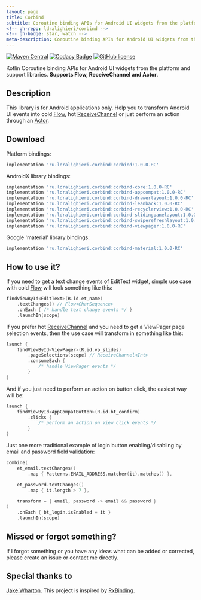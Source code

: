```yaml
---
layout: page
title: Corbind
subtitle: Coroutine binding APIs for Android UI widgets from the platform and support libraries.
<!-- gh-repo: ldralighieri/corbind -->
<!-- gh-badge: star, watch -->
meta-description: Coroutine binding APIs for Android UI widgets from the platform and support libraries.
---
```


[![Maven Central](https://img.shields.io/maven-central/v/ru.ldralighieri.corbind/corbind.svg)](https://search.maven.org/search?q=g:ru.ldralighieri.corbind)
[![Codacy Badge](https://api.codacy.com/project/badge/Grade/a1c9a1b1d1ce4ca7a201ab93492bf6e0)](https://www.codacy.com/app/LDRAlighieri/Corbind?utm_source=github.com&amp;utm_medium=referral&amp;utm_content=LDRAlighieri/Corbind&amp;utm_campaign=Badge_Grade)
[![GitHub license](https://img.shields.io/badge/license-Apache%20License%202.0-blue.svg?style=flat)](https://www.apache.org/licenses/LICENSE-2.0)


Kotlin Coroutine binding APIs for Android UI widgets from the platform and support libraries. **Supports Flow, ReceiveChannel and Actor**.


## Description

This library is for Android applications only. Help you to transform Android UI events into cold [Flow][flow], hot [ReceiveChannel][channel] or just perform an action through an [Actor][actor].


## Download

Platform bindings:
```groovy
implementation 'ru.ldralighieri.corbind:corbind:1.0.0-RC'
```

AndroidX library bindings:
```groovy
implementation 'ru.ldralighieri.corbind:corbind-core:1.0.0-RC'
implementation 'ru.ldralighieri.corbind:corbind-appcompat:1.0.0-RC'
implementation 'ru.ldralighieri.corbind:corbind-drawerlayout:1.0.0-RC'
implementation 'ru.ldralighieri.corbind:corbind-leanback:1.0.0-RC'
implementation 'ru.ldralighieri.corbind:corbind-recyclerview:1.0.0-RC'
implementation 'ru.ldralighieri.corbind:corbind-slidingpanelayout:1.0.0-RC'
implementation 'ru.ldralighieri.corbind:corbind-swiperefreshlayout:1.0.0-RC'
implementation 'ru.ldralighieri.corbind:corbind-viewpager:1.0.0-RC'
```

Google 'material' library bindings:
```groovy
implementation 'ru.ldralighieri.corbind:corbind-material:1.0.0-RC'
```


## How to use it?

If you need to get a text change events of EditText widget, simple use case with cold [Flow][flow] will look something like this:
```kotlin
findViewById<EditText>(R.id.et_name)
    .textChanges() // Flow<CharSequence>
    .onEach { /* handle text change events */ }
    .launchIn(scope)
```

If you prefer hot [ReceiveChannel][channel] and you need to get a ViewPager page selection events, then the use case will transform in something like this:
```kotlin
launch {
    findViewById<ViewPager>(R.id.vp_slides)
        .pageSelections(scope) // ReceiveChannel<Int>
        .consumeEach {
            /* handle ViewPager events */
        }
}
```

And if you just need to perform an action on button click, the easiest way will be:
```kotlin
launch {
    findViewById<AppCompatButton>(R.id.bt_confirm)
        .clicks {
            /* perform an action on View click events */
        }
}
```

Just one more traditional example of login button enabling/disabling by email and password field validation:
```kotlin
combine(
    et_email.textChanges()
        .map { Patterns.EMAIL_ADDRESS.matcher(it).matches() },

    et_password.textChanges()
        .map { it.length > 7 },
            
    transform = { email, password -> email && password }
) 
    .onEach { bt_login.isEnabled = it }
    .launchIn(scope)
```


## Missed or forgot something?

If I forgot something or you have any ideas what can be added or corrected, please create an issue or contact me directly.


## Special thanks to

[Jake Wharton][jw]. This project is inspired by [RxBinding][rx].


[jw]: https://github.com/JakeWharton
[rx]: https://github.com/JakeWharton/RxBinding
[flow]: https://kotlin.github.io/kotlinx.coroutines/kotlinx-coroutines-core/kotlinx.coroutines.flow/-flow/index.html
[channel]: https://kotlin.github.io/kotlinx.coroutines/kotlinx-coroutines-core/kotlinx.coroutines.channels/-receive-channel/index.html
[actor]: https://kotlin.github.io/kotlinx.coroutines/kotlinx-coroutines-core/kotlinx.coroutines.channels/actor.html
